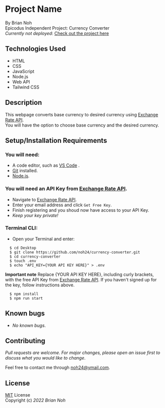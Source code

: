 # Project Name
By Brian Noh  
Epicodus Independent Project: Currency Converter    
_Currently not deployed_: [Check out the project here](noh24.github.com/currency-converter)

## Technologies Used  
* HTML
* CSS
* JavaScript
* Node.js
* Web API
* Tailwind CSS

## Description
This webpage converts base currency to desired currency using [Exchange Rate API](https://www.exchangerate-api.com/).  
You will have the option to choose base currency and the desired currency.

## Setup/Installation Requirements
### You will need:
* A code editor, such as [VS Code](https://code.visualstudio.com/) .
* [Git](https://docs.github.com/en/get-started/quickstart/set-up-git) installed.
* [Node.js](https://nodejs.org/en/download/).
### You will need an API Key from [Exchange Rate API](https://www.exchangerate-api.com/).
* Navigate to [Exchange Rate API](https://www.exchangerate-api.com/).
* Enter your email address and click `Get Free Key`.
* Finish registering and you shoud now have access to your API Key.
* _Keep your key private!_
### Terminal CLI:
* Open your Terminal and enter:  
```
  $ cd Desktop
  $ git clone https://github.com/noh24/currency-converter.git
  $ cd currency-converter
  $ touch .env
  $ echo "API_KEY={YOUR API KEY HERE}" > .env
```  
__Important note__ Replace {YOUR API KEY HERE}, including curly brackets, with the free API Key from [Exchange Rate API](https://www.exchangerate-api.com/). If you haven't signed up for the key, follow instructions above. 
```
  $ npm install
  $ npm run start
```
## Known bugs
* _No known bugs_.

## Contributing
_Pull requests are welcome. For major changes, please open an issue first to discuss what you would like to change_.  
  
Feel free to contact me through <noh24@ymail.com>.

## License
[MIT](./license.txt) License  
Copyright (c) _2022 Brian Noh_
